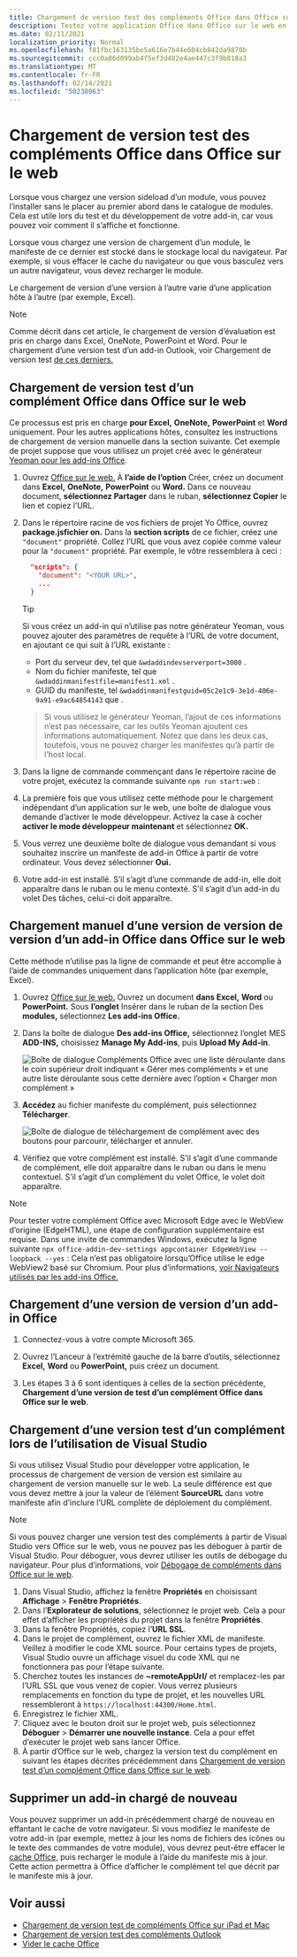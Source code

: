 ```yaml
---
title: Chargement de version test des compléments Office dans Office sur le web
description: Testez votre application Office dans Office sur le web en chargeant une version test.
ms.date: 02/11/2021
localization_priority: Normal
ms.openlocfilehash: f81fbc163135be5a616e7b44e604cb842da9870b
ms.sourcegitcommit: ccc0a86d099ab4f5ef3d482e4ae447c3f9b818a3
ms.translationtype: MT
ms.contentlocale: fr-FR
ms.lasthandoff: 02/14/2021
ms.locfileid: "50238063"
---
```

# <a name="sideload-office-add-ins-in-office-on-the-web-for-testing"></a>Chargement de version test des compléments Office dans Office sur le web

Lorsque vous chargez une version sideload d’un module, vous pouvez l’installer sans le placer au premier abord dans le catalogue de modules. Cela est utile lors du test et du développement de votre add-in, car vous pouvez voir comment il s’affiche et fonctionne.

Lorsque vous chargez une version de chargement d’un module, le manifeste de ce dernier est stocké dans le stockage local du navigateur. Par exemple, si vous effacer le cache du navigateur ou que vous basculez vers un autre navigateur, vous devez recharger le module.

Le chargement de version d’une version à l’autre varie d’une application hôte à l’autre (par exemple, Excel).

> [!NOTE]
> Comme décrit dans cet article, le chargement de version d’évaluation est pris en charge dans Excel, OneNote, PowerPoint et Word. Pour le chargement d’une version test d’un add-in Outlook, voir Chargement de version test [de ces derniers.](../outlook/sideload-outlook-add-ins-for-testing.md)

## <a name="sideload-an-office-add-in-in-office-on-the-web"></a>Chargement de version test d’un complément Office dans Office sur le web

Ce processus est pris en charge **pour Excel,** **OneNote,** **PowerPoint** et **Word** uniquement. Pour les autres applications hôtes, consultez les instructions de chargement de version manuelle dans la section suivante. Cet exemple de projet suppose que vous utilisez un projet créé avec le générateur [Yeoman pour les add-ins Office](https://github.com/OfficeDev/generator-office).

1. Ouvrez [Office sur le web.](https://office.live.com/) À **l’aide de l’option** Créer, créez un document dans **Excel,** **OneNote,** **PowerPoint** ou **Word.** Dans ce nouveau document, **sélectionnez Partager** dans le ruban, **sélectionnez Copier** le lien et copiez l’URL.

2. Dans le répertoire racine de vos fichiers de projet Yo Office, ouvrez **package.jsfichier on.** Dans la **section scripts** de ce fichier, créez une `"document"` propriété. Collez l’URL que vous avez copiée comme valeur pour la `"document"` propriété. Par exemple, le vôtre ressemblera à ceci :

    ```json
      "scripts": {
        "document": "<YOUR URL>",
        ...
      }
    ```

    > [!TIP]
    > Si vous créez un add-in qui n’utilise pas notre générateur Yeoman, vous pouvez ajouter des paramètres de requête à l’URL de votre document, en ajoutant ce qui suit à l’URL existante :

    - Port du serveur dev, tel que `&wdaddindevserverport=3000` .
    - Nom du fichier manifeste, tel que `&wdaddinmanifestfile=manifest1.xml` .
    - GUID du manifeste, tel `&wdaddinmanifestguid=05c2e1c9-3e1d-406e-9a91-e9ac64854143` que .

    > Si vous utilisez le générateur Yeoman, l’ajout de ces informations n’est pas nécessaire, car les outils Yeoman ajoutent ces informations automatiquement.
    > Notez que dans les deux cas, toutefois, vous ne pouvez charger les manifestes qu’à partir de l’host local.

3. Dans la ligne de commande commençant dans le répertoire racine de votre projet, exécutez la commande suivante `npm run start:web` :

4. La première fois que vous utilisez cette méthode pour le chargement indépendant d’un application sur le web, une boîte de dialogue vous demande d’activer le mode développeur. Activez la case à cocher **activer le mode développeur maintenant** et sélectionnez **OK.**

5. Vous verrez une deuxième boîte de dialogue vous demandant si vous souhaitez inscrire un manifeste de add-in Office à partir de votre ordinateur. Vous devez sélectionner **Oui.**

6. Votre add-in est installé. S’il s’agit d’une commande de add-in, elle doit apparaître dans le ruban ou le menu contexté. S’il s’agit d’un add-in du volet Des tâches, celui-ci doit apparaître.

## <a name="sideload-an-office-add-in-in-office-on-the-web-manually"></a>Chargement manuel d’une version de version de version d’un add-in Office dans Office sur le web

Cette méthode n’utilise pas la ligne de commande et peut être accomplie à l’aide de commandes uniquement dans l’application hôte (par exemple, Excel).

1. Ouvrez [Office sur le web.](https://office.live.com/) Ouvrez un document **dans Excel,** **Word** ou **PowerPoint.** Sous **l’onglet** Insérer dans le ruban de la section Des **modules,** sélectionnez **Les add-ins Office.**

1. Dans la boîte de dialogue **Des add-ins Office,** sélectionnez l’onglet MES **ADD-INS,** choisissez **Manage My Add-ins**, puis **Upload My Add-in**.

    ![Boîte de dialogue Compléments Office avec une liste déroulante dans le coin supérieur droit indiquant « Gérer mes compléments » et une autre liste déroulante sous cette dernière avec l’option « Charger mon complément »](../images/office-add-ins-my-account.png)

1. **Accédez** au fichier manifeste du complément, puis sélectionnez **Télécharger**.

    ![Boîte de dialogue de téléchargement de complément avec des boutons pour parcourir, télécharger et annuler.](../images/upload-add-in.png)

1. Vérifiez que votre complément est installé. S’il s’agit d’une commande de complément, elle doit apparaître dans le ruban ou dans le menu contextuel. S’il s’agit d’un complément du volet Office, le volet doit apparaître.

> [!NOTE]
> Pour tester votre complément Office avec Microsoft Edge avec le WebView d’origine (EdgeHTML), une étape de configuration supplémentaire est requise. Dans une invite de commandes Windows, exécutez la ligne suivante `npx office-addin-dev-settings appcontainer EdgeWebView --loopback --yes` : Cela n’est pas obligatoire lorsqu’Office utilise le edge WebView2 basé sur Chromium. Pour plus d’informations, [voir Navigateurs utilisés par les add-ins Office.](../concepts/browsers-used-by-office-web-add-ins.md)

## <a name="sideload-an-office-add-in"></a>Chargement d’une version de version d’un add-in Office

1. Connectez-vous à votre compte Microsoft 365.

2. Ouvrez l’Lanceur à l’extrémité gauche de la barre d’outils, sélectionnez **Excel,** **Word** ou **PowerPoint,** puis créez un document.

3. Les étapes 3 à 6 sont identiques à celles de la section précédente, **Chargement d’une version de test d’un complément Office dans Office sur le web**.

## <a name="sideload-an-add-in-when-using-visual-studio"></a>Chargement d’une version test d’un complément lors de l’utilisation de Visual Studio

Si vous utilisez Visual Studio pour développer votre application, le processus de chargement de version de version est similaire au chargement de version manuelle sur le web. La seule différence est que vous devez mettre à jour la valeur de l’élément **SourceURL** dans votre manifeste afin d’inclure l’URL complète de déploiement du complément.

> [!NOTE]
> Si vous pouvez charger une version test des compléments à partir de Visual Studio vers Office sur le web, vous ne pouvez pas les déboguer à partir de Visual Studio. Pour déboguer, vous devrez utiliser les outils de débogage du navigateur. Pour plus d’informations, voir [Débogage de compléments dans Office sur le web](debug-add-ins-in-office-online.md).

1. Dans Visual Studio, affichez la fenêtre **Propriétés** en choisissant **Affichage** > **Fenêtre Propriétés**.
2. Dans l’**Explorateur de solutions**, sélectionnez le projet web. Cela a pour effet d’afficher les propriétés du projet dans la fenêtre **Propriétés**.
3. Dans la fenêtre Propriétés, copiez l’**URL SSL**.
4. Dans le projet de complément, ouvrez le fichier XML de manifeste. Veillez à modifier le code XML source. Pour certains types de projets, Visual Studio ouvre un affichage visuel du code XML qui ne fonctionnera pas pour l’étape suivante.
5. Cherchez toutes les instances de **~remoteAppUrl/** et remplacez-les par l’URL SSL que vous venez de copier. Vous verrez plusieurs remplacements en fonction du type de projet, et les nouvelles URL ressembleront à `https://localhost:44300/Home.html`.
6. Enregistrez le fichier XML.
7. Cliquez avec le bouton droit sur le projet web, puis sélectionnez **Déboguer** > **Démarrer une nouvelle instance**. Cela a pour effet d’exécuter le projet web sans lancer Office.
8. À partir d’Office sur le web, chargez la version test du complément en suivant les étapes décrites précédemment dans [Chargement de version test d’un complément Office dans Office sur le web](#sideload-an-office-add-in-in-office-on-the-web).

## <a name="remove-a-sideloaded-add-in"></a>Supprimer un add-in chargé de nouveau

Vous pouvez supprimer un add-in précédemment chargé de nouveau en effantant le cache de votre navigateur. Si vous modifiez le manifeste de votre add-in (par exemple, mettez à jour les noms de fichiers des icônes ou le texte des commandes de votre module), vous devrez peut-être effacer le [cache Office,](clear-cache.md) puis recharger le module à l’aide du manifeste mis à jour. Cette action permettra à Office d’afficher le complément tel que décrit par le manifeste mis à jour.

## <a name="see-also"></a>Voir aussi

- [Chargement de version test de compléments Office sur iPad et Mac](sideload-an-office-add-in-on-ipad-and-mac.md)
- [Chargement de version test des compléments Outlook](../outlook/sideload-outlook-add-ins-for-testing.md)
- [Vider le cache Office](clear-cache.md)
